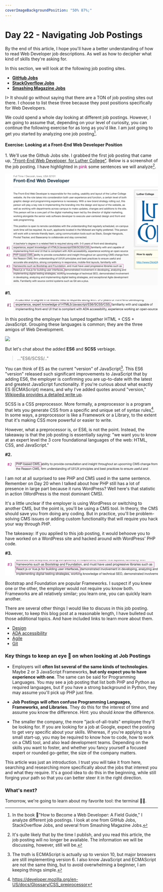 ```yaml
---
coverImageBackgroundPosition: "50% 87%;"
---
```


# Day 22 - Navigating Job Postings

By the end of this article, I hope you'll have a better understanding of how to read Web Developer job descriptions.  As well as how to decipher what kind of skills they're asking for.

In this section, we will look at the following job posting sites.

- [**GitHub Jobs**](https://jobs.github.com/)
- [**StackOverflow Jobs**](https://stackoverflow.com/jobs)
- [**Smashing Magazine Jobs**](https://www.smashingmagazine.com/jobs/)

I> It should go without saying that there are a TON of job posting sites out there. I choose to list these three because they post positions specifically for Web Developers.

We could spend a whole day looking at different job postings.  However, I am going to assume that, depending on your level of curiosity, you can continue the following exercise for as long as you'd like. I am just going to get you started by analyzing one job posting[^book].

#### Exercise: Looking at a Front-End Web Developer Position

1\. We'll use the Github Jobs site.  I grabbed the first job posting that came up, ["Front-End Web Developer, for Luther College"](https://jobs.github.com/positions/2c3fb9c8-a5e4-4352-885a-8dab924e9c00).  Below is a screenshot of the job posting.  I have highlighted in <span style="color:#960064">pink</span> some sentences we will analyze[^expired].

![](public/assets/github-jp.png)

**#1.** 

![](public/assets/one.png)

In this posting the employer has lumped together HTML + CSS + JavaScript.  Grouping these languages is common; they are the three amigos of Web Development.  

![](public/assets/three-amigos.gif)

But let's chat about the added **ES6** and **SCSS** verbiage.

>..."ES6/SCSS/.."

You can think of ES as the current "version" of JavaScript[^version].  This ES6 "version" released such significant improvements to JavaScript that by adding ES6, the employer is confirming you are up-to-date with the latest and greatest JavaScript functionality. If you're curious about what exactly ES (ECMAScript) means, and why I've added quotes around "version," [Wikipedia provides a detailed write up](https://en.wikipedia.org/wiki/ECMAScript).

SCSS is a CSS preprocessor. More formally, a preprocessor is a program that lets you generate CSS from a specific and unique set of syntax rules[^preprocessor].  In some ways, a preprocessor is like a Framework or a Library, to the extent that it's making CSS more powerful or easier to write.

However, what a preprocessor is, or ES6, is not the point. Instead, the takeaway is that the job posting is essentially saying: "we want you to know at an expert level the 3 core foundational languages of the web: HTML, CSS, and JavaScript."

**#2.** 

![](public/assets/two.png)

I am not at all surprised to see PHP and CMS used in the same sentence.  Remember on Day 20 when I talked about how PHP still has a lot of presence in large part because it runs WordPress?  Well here's that statistic in action (WordPress is the most dominant CMS).

It's a little unclear if the employer is using WordPress or switching to another CMS, but the point is, you'll be using a CMS tool.  In theory, the CMS should save you from doing any coding.  But in practice, you'll be problem-solving CMS issues or adding custom functionality that will require you hack your way through PHP.

The takeaway: If you applied to this job posting, it would behoove you to have worked on a WordPress site and hacked around with WordPress' PHP code.

**#3.**

![](public/assets/three.png)

Bootstrap and Foundation are popular Frameworks.  I suspect if you knew one or the other, the employer would not require you know both. Frameworks are all relatively similar; you learn one, you can quickly learn another.

There are several other things I would like to discuss in this job posting.  However, to keep this blog post at a reasonable length, I have bulleted out those additional topics.  And have included links to learn more about them.

* [Design](https://www.smashingmagazine.com/2018/01/comprehensive-guide-product-design/)
* [ADA accessibility](https://www.searchenginejournal.com/ada-compliant-website/200106/)
* [Agile](https://www.youtube.com/watch?v=Z9QbYZh1YXY)
* [Git](https://git-scm.com/book/en/v1/Getting-Started-Git-Basics)

### Key things to keep an eye 👀 on when looking at Job Postings

* Employers will **often list several of the same kinds of technologies**.  Maybe 2 or 3 JavaScript Frameworks, **but only expect you to have experience with one**.  The same can be said for Programming Languages.  You may see a job posting that list both PHP and Python as required languages, but if you have a strong background in Python, they may assume you'll pick up PHP just fine.

* **Job Postings will often confuse Programming Languages, Frameworks, and Libraries**.  They do this for the interest of time and assume you know the difference.  Hint: you should _know_ the difference.

* The smaller the company, the more "jack-of-all-traits" employee they'll be looking for.  If you are looking for a job at Google, expect the posting to get very specific about your skills.  Whereas, if you're applying to a small start-up, you may be required to know how to code, how to work on a CMS tool, and also lead development teams.  Depending on the skills you want to foster, and whether you fancy yourself a focused expert or rounded go-getter, the size of the company matters.

This article was just an introduction.  I trust you will take it from here, searching and researching more specifically about the jobs that interest you and what they require.  It's a good idea to do this in the beginning, while still forging your path so that you can better steer it in the right direction.

### What's next?

Tomorrow, we're going to learn about my favorite tool: the terminal 🙌🏼.

[^preprocessor]: https://developer.mozilla.org/en-US/docs/Glossary/CSS_preprocessor
[^wp]:WordPress is a CMS - Content Management System
[^version]: The truth is ECMAScript is actually up to version 10, but major browsers are still implementing version 6.  I also know JavaScript and ECMAScript are not the same thing, but to avoid overwhelming a beginner, I am keeping things simple.
[^book]: In the book 📗"How to Become a Web Developer: A Field Guide," I analyze different job postings.  I look at one from GitHub Jobs, StackOverflow Jobs, and several from Smashing Magazine Jobs.
[^expired]: It's quite likely that by the time I publish, and you read this article, the job posting will no longer be available. The information we will be discussing, however, still will be.
